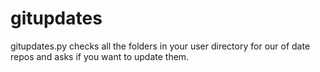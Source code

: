 # gitupdates
gitupdates.py checks all the folders in your user directory for our of date repos and asks if you want to update them.

